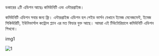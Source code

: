 <p>ডকারের ২টি এডিশন আছেঃ 
কমিউনিটি এবং এন্টারপ্রাইজ। <p> 
কমিউনিটি এডিশন সবার জন্য ফ্রি। এন্টারপ্রাইজ এডিশন হল পেইড ভার্সন যেখানে ইমেজ মেনেজমেন্ট, ইমেজ সিকিউরিটি,  ইউনিভার্সাল কন্ট্রোল প্ল্যান এর মত ফিচার যুক্ত আছে। আমরা এই টিউটোরিয়ালে কমিউনিটি এডিশন শিখবো।

img1
  

![1](https://user-images.githubusercontent.com/61577824/168724356-1a993638-f065-4243-a5b1-19f8233edfae.png)
